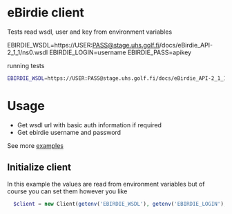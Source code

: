# eBirdie client

Tests read wsdl, user and key from environment variables

EBIRDIE_WSDL=https://USER:PASS@stage.uhs.golf.fi/docs/eBirdie_API-2_1_1/ns0.wsdl
EBIRDIE_LOGIN=username
EBIRDIE_PASS=apikey

running tests

```bash
EBIRDIE_WSDL=https://USER:PASS@stage.uhs.golf.fi/docs/eBirdie_API-2_1_1/ns0.wsdl EBIRDIE_LOGIN=username EBIRDIE_PASS=apikey ./vendor/bin/phpunit tests
```

# Usage

* Get wsdl url with basic auth information if required
* Get ebirdie username and password

See more [examples](https://github.com/tswfi/ebirdieclientexample)

## Initialize client

In this example the values are read from environment variables but of course you can set them however you like

```php
  $client = new Client(getenv('EBIRDIE_WSDL'), getenv('EBIRDIE_LOGIN'), getenv('EBIRDIE_PASS'));
```

